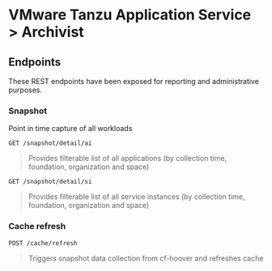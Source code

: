 # VMware Tanzu Application Service > Archivist

## Endpoints

These REST endpoints have been exposed for reporting and administrative purposes.


### Snapshot

Point in time capture of all workloads

```
GET /snapshot/detail/ai
```
> Provides filterable list of all applications (by collection time, foundation, organization and space)

```
GET /snapshot/detail/si
```
> Provides filterable list of all service instances (by collection time, foundation, organization and space)


### Cache refresh

```
POST /cache/refresh
```
> Triggers snapshot data collection from cf-hoover and refreshes cache
